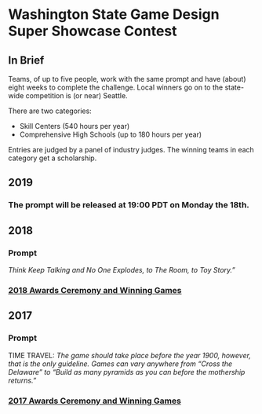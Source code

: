 ---
---

# Washington State Game Design Super Showcase Contest

## In Brief

Teams, of up to five people, work with the same prompt and have (about) eight weeks to complete the challenge. Local winners go on to the state-wide competition is (or near) Seattle.

There are two categories:
* Skill Centers (540 hours per year)
* Comprehensive High Schools (up to 180 hours per year)

Entries are judged by a panel of industry judges. The winning teams in each category get a scholarship.

## 2019

### The prompt will be released at 19:00 PDT on Monday the 18th.

## 2018

### Prompt

_Think Keep Talking and No One Explodes, to The Room, to Toy Story.”_

### [2018 Awards Ceremony and Winning Games](http://capitalcomtech.info/2018/05/21/2018-state-game-design-super-showcase-contest/)

## 2017

### Prompt

TIME TRAVEL: _The game should take place before the year 1900, however, that is the only guideline. Games can vary anywhere from “Cross the Delaware” to “Build as many pyramids as you can before the mothership returns.”_

### [2017 Awards Ceremony and Winning Games](http://capitalcomtech.info/2017/05/22/2017-state-game-design-super-showcase-contest/)



